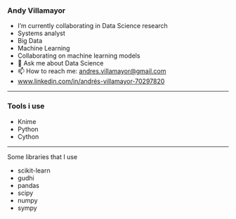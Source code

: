 

### Andy Villamayor ###
- I’m currently collaborating in Data Science research
- Systems analyst
- Big Data
- Machine Learning
- Collaborating on machine learning models
- 💬 Ask me about Data Science 
- 📫 How to reach me: andres.villamayor@gmail.com
- www.linkedin.com/in/andrés-villamayor-70297820
***
### Tools i use ###
- Knime
- Python
- Cython
***
Some libraries that I use 
- scikit-learn 
- gudhi 
- pandas 
- scipy 
- numpy 
- sympy

